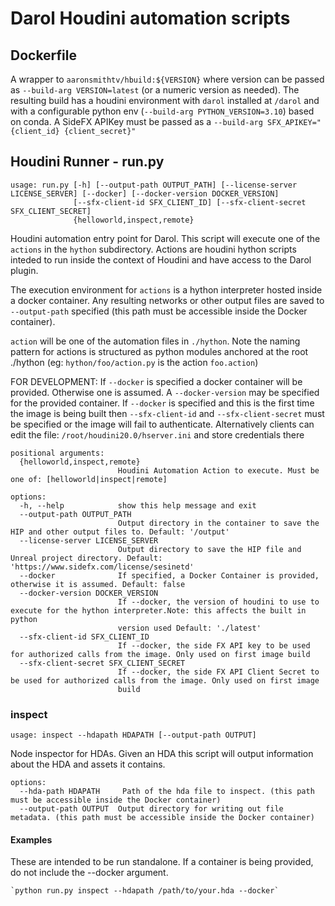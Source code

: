 # Darol Houdini automation scripts

## Dockerfile

A wrapper to `aaronsmithtv/hbuild:${VERSION}` where version can be passed as `--build-arg VERSION=latest`
(or a numeric version as needed). The resulting build has  a houdini environment with `darol` installed 
at `/darol` and with a configurable python env (`--build-arg PYTHON_VERSION=3.10`) based on conda. 
A SideFX APIKey must be passed as a `--build-arg SFX_APIKEY="{client_id} {client_secret}"`

## Houdini Runner - run.py
```
usage: run.py [-h] [--output-path OUTPUT_PATH] [--license-server LICENSE_SERVER] [--docker] [--docker-version DOCKER_VERSION]
              [--sfx-client-id SFX_CLIENT_ID] [--sfx-client-secret SFX_CLIENT_SECRET]
              {helloworld,inspect,remote}
```
Houdini automation entry point for Darol. This script will execute one of the `actions` in the `hython` subdirectory. Actions are houdini hython scripts inteded to run inside the context of Houdini and have access to the Darol plugin. 

The execution environment for `actions` is a hython interpreter hosted inside a docker container. Any resulting networks or other output files are saved to `--output-path` specified (this path must be accessible inside the Docker container).

`action` will be one of the automation files in `./hython`. Note the naming pattern for actions is structured as python modules anchored at the root ./hython (eg: `hython/foo/action.py` is the action `foo.action`) 

FOR DEVELOPMENT: If `--docker` is specified a docker container will be provided. Otherwise one is assumed. A `--docker-version` may be specified for the provided container. If `--docker` is specified and this is the first time the image is being built then `--sfx-client-id` and `--sfx-client-secret` must be specified or the image will fail to authenticate. Alternatively clients can edit the file: `/root/houdini20.0/hserver.ini` and store credentials there

```
positional arguments:
  {helloworld,inspect,remote}
                        Houdini Automation Action to execute. Must be one of: [helloworld|inspect|remote]

options:
  -h, --help            show this help message and exit
  --output-path OUTPUT_PATH
                        Output directory in the container to save the HIP and other output files to. Default: '/output'
  --license-server LICENSE_SERVER
                        Output directory to save the HIP file and Unreal project directory. Default: 'https://www.sidefx.com/license/sesinetd'
  --docker              If specified, a Docker Container is provided, otherwise it is assumed. Default: false
  --docker-version DOCKER_VERSION
                        If --docker, the version of houdini to use to execute for the hython interpreter.Note: this affects the built in python
                        version used Default: './latest'
  --sfx-client-id SFX_CLIENT_ID
                        If --docker, the side FX API key to be used for authorized calls from the image. Only used on first image build
  --sfx-client-secret SFX_CLIENT_SECRET
                        If --docker, the side FX API Client Secret to be used for authorized calls from the image. Only used on first image
                        build
```

### inspect

```
usage: inspect --hdapath HDAPATH [--output-path OUTPUT]
```
Node inspector for HDAs. Given an HDA this script will output information about the HDA and assets it contains. 
```
options:
  --hda-path HDAPATH     Path of the hda file to inspect. (this path must be accessible inside the Docker container)
  --output-path OUTPUT  Output directory for writing out file metadata. (this path must be accessible inside the Docker container)
```


#### Examples

These are intended to be run standalone. If a container is being provided, do not include the --docker argument.
```
`python run.py inspect --hdapath /path/to/your.hda --docker`
```
